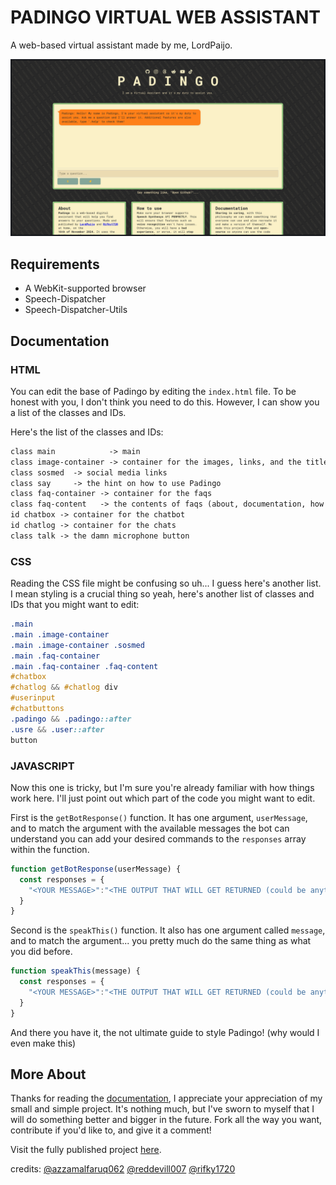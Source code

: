 # PADINGO VIRTUAL WEB ASSISTANT
  A web-based virtual assistant made by me, LordPaijo.

  ![](https://github.com/berakpaijo/Padingo-WebAssistant/blob/main/screenshots/ss-0.jpeg)

  ## Requirements
  - A WebKit-supported browser
  - Speech-Dispatcher
  - Speech-Dispatcher-Utils

  ## Documentation
  ### HTML
  You can edit the base of Padingo by editing the `index.html` file. To be honest with you, I don't think you need to do this. However, I can show you a list of the classes and IDs.

  Here's the list of the classes and IDs:

  ```html
  class main            -> main
  class image-container -> container for the images, links, and the title
  class sosmed  -> social media links
  class say     -> the hint on how to use Padingo
  class faq-container -> container for the faqs
  class faq-content   -> the contents of faqs (about, documentation, how to use)
  id chatbox -> container for the chatbot
  id chatlog -> container for the chats
  class talk -> the damn microphone button
  ```

  ### CSS
  Reading the CSS file might be confusing so uh... I guess here's another list. I mean styling is a crucial thing so yeah, here's another list of classes and IDs that you might want to edit:

  ```css
  .main
  .main .image-container
  .main .image-container .sosmed
  .main .faq-container
  .main .faq-container .faq-content
  #chatbox
  #chatlog && #chatlog div
  #userinput
  #chatbuttons
  .padingo && .padingo::after
  .usre && .user::after
  button
  ```

  ### JAVASCRIPT
  Now this one is tricky, but I'm sure you're already familiar with how things work here. I'll just point out which part of the code you might want to edit.

  First is the `getBotResponse()` function. It has one argument, `userMessage`, and to match the argument with the available messages the bot can understand you can add your desired commands to the `responses` array within the function.

  ```javascript
  function getBotResponse(userMessage) {
    const responses = {
      "<YOUR MESSAGE>":"<THE OUTPUT THAT WILL GET RETURNED (could be anything including functions)>",
    }
  }
  ```

  Second is the `speakThis()` function. It also has one argument called `message`, and to match the argument... you pretty much do the same thing as what you did before.

  ```javascript
  function speakThis(message) {
    const responses = {
      "<YOUR MESSAGE>":"<THE OUTPUT THAT WILL GET RETURNED (could be anything including functions)>",
    }
  }
  ```

  And there you have it, the not ultimate guide to style Padingo! (why would I even make this)

  ## More About
  Thanks for reading the [documentation](##Documentation), I appreciate your appreciation of my small and simple project. It's nothing much, but I've sworn to myself that I will do something better and bigger in the future. Fork all the way you want, contribute if you'd like to, and give it a comment!

  Visit the fully published project [here](https://padingo-webassistant.vercel.app).
  
  credits: [@azzamalfaruq062](https://github.com/azzamalfaruq062) [@reddevill007](https://github.com/reddevill007/reddevill007) [@rifky1720](https://github.com/rifky1720)


